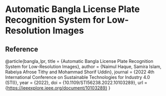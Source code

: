 # Automatic Bangla License Plate Recognition System for Low-Resolution Images

## Reference 
@article{bangla_lpr,
  title = {Automatic Bangla License Plate Recognition System for Low-Resolution Images},
  author = {Naimul Haque, Samira Islam, Rabeiya Afrose Tithy and Mohammad Shorif Uddin},
  journal = {2022 4th International Conference on Sustainable Technologies for Industry 4.0 (STI)},
  year = {2022},
  doi = {10.1109/STI56238.2022.10103289},
  url = {https://ieeexplore.ieee.org/document/10103289}
}







